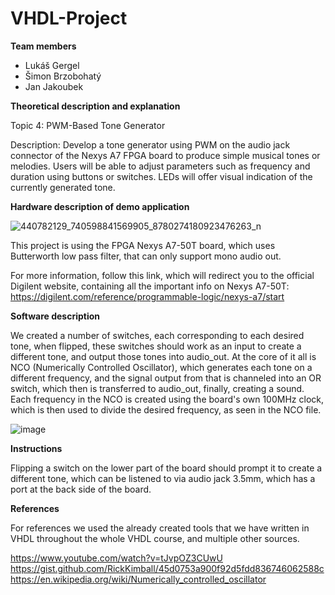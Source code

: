 # VHDL-Project

**Team members**
- Lukáš Gergel
- Šimon Brzobohatý
- Jan Jakoubek

**Theoretical description and explanation**

Topic 4: PWM-Based Tone Generator

Description: Develop a tone generator using PWM on the audio jack connector of the Nexys A7 FPGA board to produce simple musical tones or melodies. Users will be able to adjust parameters such as frequency and duration using buttons or switches. LEDs will offer visual indication of the currently generated tone.

**Hardware description of demo application**


![440782129_740598841569905_8780274180923476263_n](https://github.com/246816/VHDL-Project/assets/168731152/9fd17e1c-b194-40a5-99d5-e58ca24a343f)

This project is using the FPGA Nexys A7-50T board, which uses Butterworth low pass filter, that can only support mono audio out.

For more information, follow this link, which will redirect you to the official Digilent website, containing all the important info on Nexys A7-50T:
https://digilent.com/reference/programmable-logic/nexys-a7/start

**Software description**

We created a number of switches, each corresponding to each desired tone, when flipped, these switches should work as an input to create a different tone, and output those tones into audio_out. At the core of it all is NCO (Numerically Controlled Oscillator), which generates each tone on a different frequency, and the signal output from that is channeled into an OR switch, which then is transferred to audio_out, finally, creating a sound. Each frequency in the NCO is created using the board's own 100MHz clock, which is then used to divide the desired frequency, as seen in the NCO file.

![image](https://github.com/246816/VHDL-Project/assets/168731152/9b8a07cc-e9cb-4bd0-8a10-85854c4ee029)


**Instructions**

Flipping a switch on the lower part of the board should prompt it to create a different tone, which can be listened to via audio jack 3.5mm, which has a port at the back side of the board.

**References**

For references we used the already created tools that we have written in VHDL throughout the whole VHDL course, and multiple other sources.

https://www.youtube.com/watch?v=tJvpOZ3CUwU
https://gist.github.com/RickKimball/45d0753a900f92d5fdd836746062588c
https://en.wikipedia.org/wiki/Numerically_controlled_oscillator
